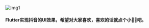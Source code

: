 ![img1](https://github.com/DingMouRen/flutter_tiktok/blob/master/shoot/img_1.png)<br>
#### Flutter实现抖音的UI效果，希望对大家喜欢，喜欢的话就点个小🌟🌟吧。